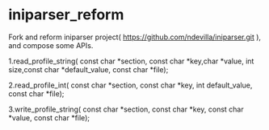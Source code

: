 # iniparser_reform
Fork and reform iniparser project( https://github.com/ndevilla/iniparser.git ), and compose some APIs.

1.read_profile_string( const char *section, const char *key,char *value, int size,const char *default_value, const char *file);

2.read_profile_int( const char *section, const char *key, int default_value, const char *file);

3.write_profile_string( const char *section, const char *key, const char *value, const char *file);

